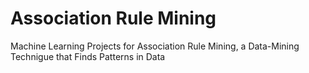 # Association Rule Mining
Machine Learning Projects for Association Rule Mining, a Data-Mining Technigue that Finds Patterns in Data
